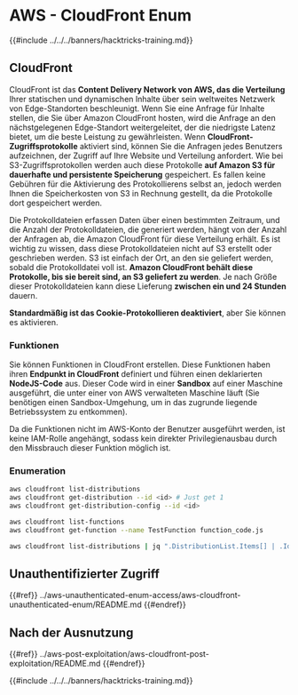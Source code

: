 # AWS - CloudFront Enum

{{#include ../../../banners/hacktricks-training.md}}

## CloudFront

CloudFront ist das **Content Delivery Network von AWS, das die Verteilung** Ihrer statischen und dynamischen Inhalte über sein weltweites Netzwerk von Edge-Standorten beschleunigt. Wenn Sie eine Anfrage für Inhalte stellen, die Sie über Amazon CloudFront hosten, wird die Anfrage an den nächstgelegenen Edge-Standort weitergeleitet, der die niedrigste Latenz bietet, um die beste Leistung zu gewährleisten. Wenn **CloudFront-Zugriffsprotokolle** aktiviert sind, können Sie die Anfragen jedes Benutzers aufzeichnen, der Zugriff auf Ihre Website und Verteilung anfordert. Wie bei S3-Zugriffsprotokollen werden auch diese Protokolle **auf Amazon S3 für dauerhafte und persistente Speicherung** gespeichert. Es fallen keine Gebühren für die Aktivierung des Protokollierens selbst an, jedoch werden Ihnen die Speicherkosten von S3 in Rechnung gestellt, da die Protokolle dort gespeichert werden.

Die Protokolldateien erfassen Daten über einen bestimmten Zeitraum, und die Anzahl der Protokolldateien, die generiert werden, hängt von der Anzahl der Anfragen ab, die Amazon CloudFront für diese Verteilung erhält. Es ist wichtig zu wissen, dass diese Protokolldateien nicht auf S3 erstellt oder geschrieben werden. S3 ist einfach der Ort, an den sie geliefert werden, sobald die Protokolldatei voll ist. **Amazon CloudFront behält diese Protokolle, bis sie bereit sind, an S3 geliefert zu werden**. Je nach Größe dieser Protokolldateien kann diese Lieferung **zwischen ein und 24 Stunden** dauern.

**Standardmäßig ist das Cookie-Protokollieren deaktiviert**, aber Sie können es aktivieren.

### Funktionen

Sie können Funktionen in CloudFront erstellen. Diese Funktionen haben ihren **Endpunkt in CloudFront** definiert und führen einen deklarierten **NodeJS-Code** aus. Dieser Code wird in einer **Sandbox** auf einer Maschine ausgeführt, die unter einer von AWS verwalteten Maschine läuft (Sie benötigen einen Sandbox-Umgehung, um in das zugrunde liegende Betriebssystem zu entkommen).

Da die Funktionen nicht im AWS-Konto der Benutzer ausgeführt werden, ist keine IAM-Rolle angehängt, sodass kein direkter Privilegienausbau durch den Missbrauch dieser Funktion möglich ist.

### Enumeration
```bash
aws cloudfront list-distributions
aws cloudfront get-distribution --id <id> # Just get 1
aws cloudfront get-distribution-config --id <id>

aws cloudfront list-functions
aws cloudfront get-function --name TestFunction function_code.js

aws cloudfront list-distributions | jq ".DistributionList.Items[] | .Id, .Origins.Items[].Id, .Origins.Items[].DomainName, .AliasICPRecordals[].CNAME"
```
## Unauthentifizierter Zugriff

{{#ref}}
../aws-unauthenticated-enum-access/aws-cloudfront-unauthenticated-enum/README.md
{{#endref}}

## Nach der Ausnutzung

{{#ref}}
../aws-post-exploitation/aws-cloudfront-post-exploitation/README.md
{{#endref}}

{{#include ../../../banners/hacktricks-training.md}}
